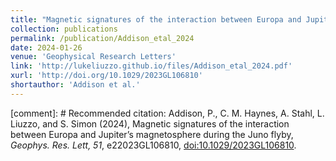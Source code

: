 ```yaml
---
title: "Magnetic signatures of the interaction between Europa and Jupiter’s magnetosphere during the Juno flyby"
collection: publications
permalink: /publication/Addison_etal_2024
date: 2024-01-26
venue: 'Geophysical Research Letters'
link: 'http://lukeliuzzo.github.io/files/Addison_etal_2024.pdf'
xurl: 'http://doi.org/10.1029/2023GL106810'
shortauthor: 'Addison et al.'
---
```


[comment]: # Recommended citation: Addison, P., C. M. Haynes, A. Stahl, L. Liuzzo, and S. Simon (2024), Magnetic signatures of the interaction between Europa and Jupiter’s magnetosphere during the Juno flyby, <i>Geophys. Res. Lett, 51</i>, e22023GL106810, [doi:10.1029/2023GL106810](https://doi.org/10.1029/2023GL106810).
